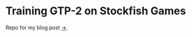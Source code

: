 # Training GTP-2 on Stockfish Games

Repo for my blog post [->](https://yp-edu.github.io/projects/training-gpt2-on-stockfish-games).
